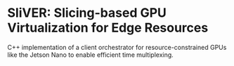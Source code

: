 # SliVER: Slicing-based GPU Virtualization for Edge Resources
C++ implementation of a client orchestrator for resource-constrained GPUs like the Jetson Nano to enable efficient time multiplexing.
